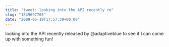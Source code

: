 ```yaml
---
title: "tweet: looking into the API recently re"
slug: "1849697765"
date: "2009-05-19T17:57:39+00:00"
---
```

looking into the API recently released by @adaptiveblue to see if I can come up with something fun!